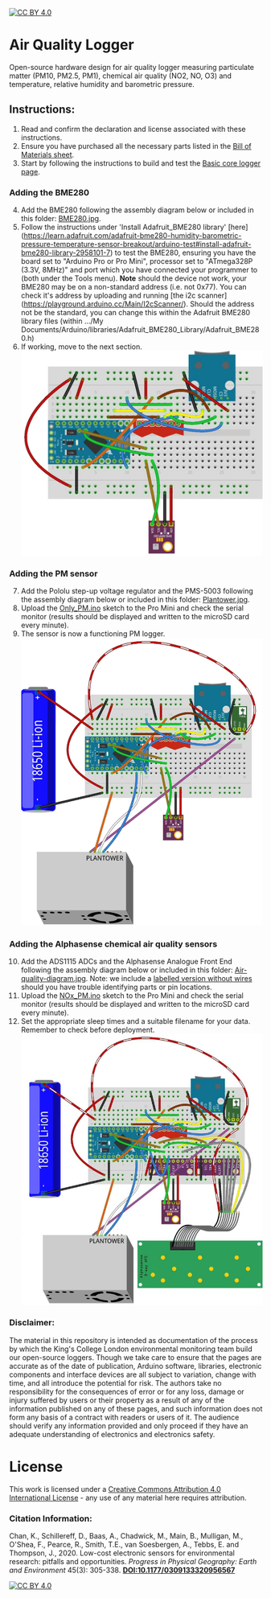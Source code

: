 [![CC BY 4.0][cc-by-shield]][cc-by]

# Air Quality Logger
Open-source hardware design for air quality logger measuring particulate matter (PM10, PM2.5, PM1), chemical air quality (NO2, NO, O3) and temperature, relative humidity and barometric pressure.

## Instructions:
1. Read and confirm the declaration and license associated with these instructions.
2. Ensure you have purchased all the necessary parts listed in the [Bill of Materials sheet](https://docs.google.com/spreadsheets/d/1BAKtbqieHCemCTPPsL36uj2QXcKh0NGoTecxeYXc90M/edit#gid=558654440).
3. Start by following the instructions to build and test the [Basic core logger page](https://github.com/KCLGeography/environmental-monitoring/tree/master/basic-logger).

### Adding the BME280
4. Add the BME280 following the assembly diagram below or included in this folder: [BME280.jpg](BME280.jpg).
5. Follow the instructions under 'Install Adafruit_BME280 library' [here] (https://learn.adafruit.com/adafruit-bme280-humidity-barometric-pressure-temperature-sensor-breakout/arduino-test#install-adafruit-bme280-library-2958101-7) to test the BME280, ensuring you have the board set to "Arduino Pro or Pro Mini", processor set to "ATmega328P (3.3V, 8MHz)" and port which you have connected your programmer to (both under the Tools menu). **Note** should the device not work, your BME280 may be on a non-standard address (i.e. not 0x77). You can check it's address by uploading and running [the i2c scanner] (https://playground.arduino.cc/Main/I2cScanner/). Should the address not be the standard, you can change this within the Adafruit BME280 library files (within .../My Documents/Arduino/libraries/Adafruit_BME280_Library/Adafruit_BME280.h)
6. If working, move to the next section.
![BME280 addition schematic (made with Fritzing)](BME280.jpg)

### Adding the PM sensor
7. Add the Pololu step-up voltage regulator and the PMS-5003 following the assembly diagram below or included in this folder: [Plantower.jpg](Plantower.jpg).
8. Upload the [Only_PM.ino](Only_PM.ino) sketch to the Pro Mini and check the serial monitor (results should be displayed and written to the microSD card every minute).
9. The sensor is now a functioning PM logger.
![Plantower addition schematic (made with Fritzing)](Plantower.jpg)

### Adding the Alphasense chemical air quality sensors
10.  Add the ADS1115 ADCs and the Alphasense Analogue Front End following the assembly diagram below or included in this folder: [Air-quality-diagram.jpg](Air-quality-diagram.jpg). Note: we include a [labelled version without wires](AirQuality-NoWires-Labelled.jpg) should you have trouble identifying parts or pin locations.
11. Upload the [NOx_PM.ino](NOx_PM.ino) sketch to the Pro Mini and check the serial monitor (results should be displayed and written to the microSD card every minute).
12. Set the appropriate sleep times and a suitable filename for your data. Remember to check before deployment.
![Complete air quality logger schematic (made with Fritzing)](Air-quality-diagram.jpg)

### Disclaimer: 
The material in this repository is intended as documentation of the process by which the King's College London environmental monitoring team build our open-source loggers. Though we take care to ensure that the pages are accurate as of the date of publication, Arduino software, libraries, electronic components and interface devices are all subject to variation, change with time, and all introduce the potential for risk. The authors take no responsibility for the consequences of error or for any loss, damage or injury suffered by users or their property as a result of any of the information published on any of these pages, and such information does not form any basis of a contract with readers or users of it. The audience should verify any information provided and only proceed if they have an adequate understanding of electronics and electronics safety.


# License
This work is licensed under a [Creative Commons Attribution 4.0 International
License][cc-by] - any use of any material here requires attribution.

### Citation Information:
Chan, K., Schillereff, D., Baas, A., Chadwick, M., Main, B., Mulligan, M., O'Shea, F., Pearce, R., Smith, T.E., van Soesbergen, A., Tebbs, E. and Thompson, J., 2020. Low-cost electronic sensors for environmental research: pitfalls and opportunities. <em>Progress in Physical Geography: Earth and Environment</em> 45(3): 305-338. **[DOI:10.1177/0309133320956567](https://doi.org/10.1177/0309133320956567)**

[![CC BY 4.0][cc-by-image]][cc-by]

[cc-by]: http://creativecommons.org/licenses/by/4.0/
[cc-by-image]: https://i.creativecommons.org/l/by/4.0/88x31.png
[cc-by-shield]: https://img.shields.io/badge/License-CC%20BY%204.0-lightgrey.svg

